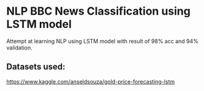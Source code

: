 # NLP BBC News Classification using LSTM model
Attempt at learning NLP using LSTM model with result of 98% acc and 94% validation.

## Datasets used:
https://www.kaggle.com/anseldsouza/gold-price-forecasting-lstm
